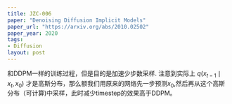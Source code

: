 ```yaml
---
title: JZC-006
paper: "Denoising Diffusion Implicit Models"
paper_url: "https://arxiv.org/abs/2010.02502"
paper_year: 2020
tags: 
- Diffusion
layout: post
---
```

和DDPM一样的训练过程，但是目的是加速少步数采样. 注意到实际上 $q(x_{t-1}\mid x_t,x_0)$ 才是高斯分布，那么额我们用原来的网络先一步预测$x_0$,然后再从这个高斯分布（可计算)中采样，此时减少timestep的效果高于DDPM。
